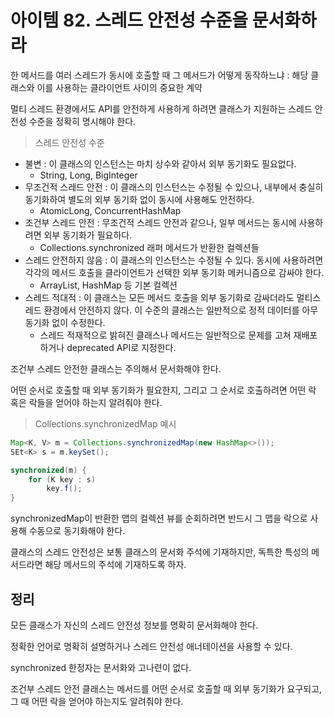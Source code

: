 # 아이템 82. 스레드 안전성 수준을 문서화하라

한 메서드를 여러 스레드가 동시에 호출할 때 그 메서드가 어떻게 동작하느냐 : 해당 클래스와 이를 사용하는 클라이언트 사이의 중요한 계약

멀티 스레드 환경에서도 API를 안전하게 사용하게 하려면 클래스가 지원하는 스레드 안전성 수준을 정확히 명시해야 한다.

> 스레드 안전성 수준

- 불변 : 이 클래스의 인스턴스는 마치 상수와 같아서 외부 동기화도 필요없다.
  - String, Long, BigInteger
- 무조건적 스레드 안전 : 이 클래스의 인스턴스는 수정될 수 있으나, 내부에서 충실히 동기화하여 별도의 외부 동기화 없이 동시에 사용해도 안전하다.
  - AtomicLong, ConcurrentHashMap
- 조건부 스레드 안전 : 무조건적 스레드 안전과 같으나, 일부 메서드는 동시에 사용하려면 외부 동기화가 필요하다.
  - Collections.synchronized 래퍼 메서드가 반환한 컬렉션들
- 스레드 안전하지 않음 : 이 클래스의 인스턴스는 수정될 수 있다. 동시에 사용하려면 각각의 메서드 호출을 클라이언트가 선택한 외부 동기화 메커니즘으로 감싸야 한다.
  - ArrayList, HashMap 등 기본 컬렉션
- 스레드 적대적 : 이 클래스는 모든 메서드 호출을 외부 동기화로 감싸더라도 멀티스레드 환경에서 안전하지 않다. 이 수준의 클래스는 일반적으로 정적 데이터를 아무 동기화 없이 수정한다.
  - 스레드 적재적으로 밝혀진 클래스나 메서드는 일반적으로 문제를 고쳐 재배포하거나 deprecated API로 지정한다.

조건부 스레드 안전한 클래스는 주의해서 문서화해야 한다.

어떤 순서로 호출할 때 외부 동기화가 필요한지, 그리고 그 순서로 호출하려면 어떤 락 혹은 락들을 얻어야 하는지 알려줘야 한다.

> Collections.synchronizedMap 예시

```java
Map<K, V> m = Collections.synchronizedMap(new HashMap<>());
SEt<K> s = m.keySet();

synchronized(m) {
    for (K key : s)
        key.f();
}
```

synchronizedMap이 반환한 맵의 컬렉션 뷰를 순회하려면 반드시 그 맵을 락으로 사용해 수동으로 동기화해야 한다.

클래스의 스레드 안전성은 보통 클래스의 문서화 주석에 기재하지만, 독특한 특성의 메서드라면 해당 메서드의 주석에 기재하도록 하자.

## 정리

모든 클래스가 자신의 스레드 안전성 정보를 명확히 문서화해야 한다.

정확한 언어로 명확히 설명하거나 스레드 안전성 애너테이션을 사용할 수 있다.

synchronized 한정자는 문서화와 고나련이 없다.

조건부 스레드 안전 클래스는 메서드를 어떤 순서로 호출할 때 외부 동기화가 요구되고, 그 때 어떤 락을 얻어야 하는지도 알려줘야 한다.
